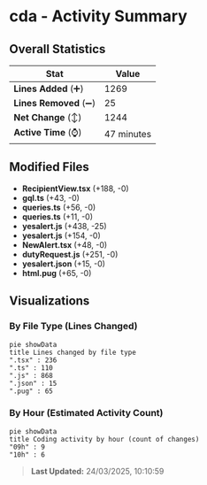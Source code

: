 # cda - Activity Summary 

## Overall Statistics

| Stat                   | Value                                                             |
| ---------------------- | ----------------------------------------------------------------- |
| **Lines Added** (➕)   | 1269                                          |
| **Lines Removed** (➖) | 25                                        |
| **Net Change** (↕)    | 1244                |
| **Active Time** (⌚)   | 47 minutes |


## Modified Files
- **RecipientView.tsx** (+188, -0)
- **gql.ts** (+43, -0)
- **queries.ts** (+56, -0)
- **queries.ts** (+11, -0)
- **yesalert.js** (+438, -25)
- **yesalert.js** (+154, -0)
- **NewAlert.tsx** (+48, -0)
- **dutyRequest.js** (+251, -0)
- **yesalert.json** (+15, -0)
- **html.pug** (+65, -0)

## Visualizations

### By File Type (Lines Changed)

```mermaid
pie showData
title Lines changed by file type
".tsx" : 236
".ts" : 110
".js" : 868
".json" : 15
".pug" : 65
```

### By Hour (Estimated Activity Count)

```mermaid
pie showData
title Coding activity by hour (count of changes)
"09h" : 9
"10h" : 6
```


> **Last Updated:** 24/03/2025, 10:10:59